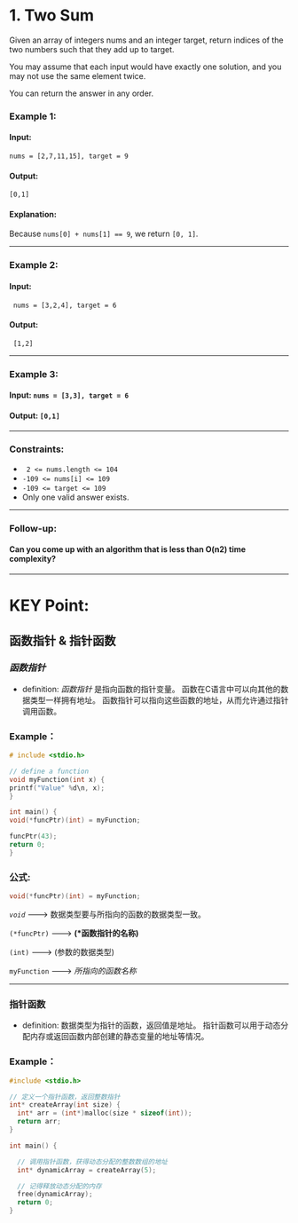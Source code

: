 # 1. Two Sum

Given an array of integers nums and an integer target, return indices of the two numbers such that they add up to target.

You may assume that each input would have exactly one solution, and you may not use the same element twice.

You can return the answer in any order.

 

### Example 1:

#### Input: 
```
nums = [2,7,11,15], target = 9
```

#### Output:
```[0,1]```

#### Explanation:
Because `nums[0] + nums[1] == 9`, we return `[0, 1]`.
*** 
### Example 2:

#### Input: 

``` nums = [3,2,4], target = 6``` 

#### Output:

``` [1,2]``` 

*** 

### Example 3:

#### Input: ```nums = [3,3], target = 6```
#### Output: ```[0,1]```
 
--- 
### Constraints:

* ` 2 <= nums.length <= 104`
* `-109 <= nums[i] <= 109`
* `-109 <= target <= 109`
* Only one valid answer exists.
 

*** 
### Follow-up:
#### Can you come up with an algorithm that is less than O(n2) time complexity?



--- 

# KEY Point:

## 函数指针 & 指针函数
### *函数指针* 
* definition:
  *函数指针* 是指向函数的指针变量。 函数在C语言中可以向其他的数据类型一样拥有地址。
  函数指针可以指向这些函数的地址，从而允许通过指针调用函数。

### Example：
  ```c
# include <stdio.h>

// define a function
void myFunction(int x) {
  printf("Value" %d\n, x);
}

int main() {
  void(*funcPtr)(int) = myFunction;
  
  funcPtr(43);
  return 0;
}
```

### 公式:
```c 
void(*funcPtr)(int) = myFunction; 
```

*`void`* ---> 数据类型要与所指向的函数的数据类型一致。

`(*funcPtr)`  ---> **(\*函数指针的名称)**

`(int)` ---> (参数的数据类型)

`myFunction` ---> *所指向的函数名称*


---

### 指针函数
* definition:
 数据类型为指针的函数，返回值是地址。
 指针函数可以用于动态分配内存或返回函数内部创建的静态变量的地址等情况。

### Example：
  ```c
#include <stdio.h>

// 定义一个指针函数，返回整数指针
int* createArray(int size) {
    int* arr = (int*)malloc(size * sizeof(int));
    return arr;
}

int main() {

    // 调用指针函数，获得动态分配的整数数组的地址
    int* dynamicArray = createArray(5);

    // 记得释放动态分配的内存
    free(dynamicArray);
    return 0;
}
  ```











































